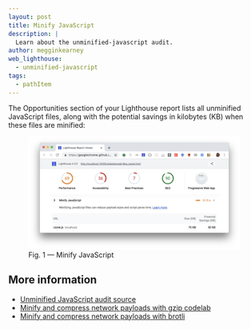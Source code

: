 ```yaml
---
layout: post
title: Minify JavaScript
description: |
  Learn about the unminified-javascript audit.
author: megginkearney
web_lighthouse:
  - unminified-javascript
tags:
  - pathItem
---
```


The Opportunities section of your Lighthouse report lists
all unminified JavaScript files,
along with the potential savings in kilobytes (KB)
when these files are minified:

<figure class="w-figure">
  <img class="w-screenshot w-screenshot--filled" src="unminified-javascript.png" alt="Minify JavaScript">
  <figcaption class="w-figcaption">
    Fig. 1 — Minify JavaScript
  </figcaption>
</figure>

## More information

- [Unminified JavaScript audit source](https://github.com/GoogleChrome/lighthouse/blob/master/lighthouse-core/audits/byte-efficiency/unminified-javascript.js)
- [Minify and compress network payloads with gzip codelab](/fast/reduce-network-payloads-using-text-compression/codelab-text-compression)
- [Minify and compress network payloads with brotli](/fast/reduce-network-payloads-using-text-compression/codelab-text-compression-brotli)